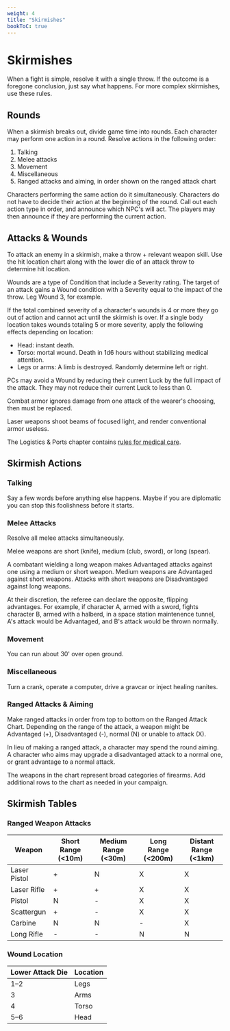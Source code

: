 ```yaml
---
weight: 4
title: "Skirmishes"
bookToC: true
---
```


# Skirmishes
When a fight is simple, resolve it with a single throw. If the outcome is a foregone conclusion, just say what happens. For more complex skirmishes, use these rules.

## Rounds
When a skirmish breaks out, divide game time into rounds. Each character may perform one action in a round. Resolve actions in the following order:

1. Talking
2. Melee attacks
3. Movement
4. Miscellaneous
5. Ranged attacks and aiming, in order shown on the ranged attack chart

Characters performing the same action do it simultaneously. Characters do not have to decide their action at the beginning of the round. Call out each action type in order, and announce which NPC's will act. The players may then announce if they are performing the current action. 

## Attacks & Wounds
To attack an enemy in a skirmish, make a throw + relevant weapon skill. Use the hit location chart along with the lower die of an attack throw to determine hit location.

Wounds are a type of Condition that include a Severity rating. The target of an attack gains a Wound condition with a Severity equal to the impact of the throw. Leg Wound 3, for example.

If the total combined severity of a character's wounds is 4 or more they go out of action and cannot act until the skirmish is over. If a single body location takes wounds totaling 5 or more severity, apply the following effects depending on location:
* Head: instant death.
* Torso: mortal wound. Death in 1d6 hours without stabilizing medical attention.
* Legs or arms: A limb is destroyed. Randomly determine left or right.

PCs may avoid a Wound by reducing their current Luck by the full impact of the attack. They may not reduce their current Luck to less than 0.

Combat armor ignores damage from one attack of the wearer's choosing, then must be replaced.

Laser weapons shoot beams of focused light, and render conventional armor useless.

The Logistics & Ports chapter contains [rules for medical care](/chapters/Rules-for-Play/logistics/#medical-care).

## Skirmish Actions
### Talking
Say a few words before anything else happens. Maybe if you are diplomatic you can stop this foolishness before it starts.

### Melee Attacks
Resolve all melee attacks simultaneously.

Melee weapons are short (knife), medium (club, sword), or long (spear).

A combatant wielding a long weapon makes Advantaged attacks against one using a medium or short weapon. Medium weapons are Advantaged against short weapons. Attacks with short weapons are Disadvantaged against long weapons.

At their discretion, the referee can declare the opposite, flipping advantages. For example, if character A, armed with a sword, fights character B, armed with a halberd, in a space station maintenence tunnel, A's attack would be Advantaged, and B's attack would be thrown normally.

### Movement
You can run about 30' over open ground.

### Miscellaneous
Turn a crank, operate a computer, drive a gravcar or inject healing nanites.

### Ranged Attacks & Aiming
Make ranged attacks in order from top to bottom on the Ranged Attack Chart. Depending on the range of the attack, a weapon might be Advantaged (+), Disadvantaged (-), normal (N) or unable to attack (X).

In lieu of making a ranged attack, a character may spend the round aiming. A character who aims may upgrade a disadvantaged attack to a normal one, or grant advantage to a normal attack.

The weapons in the chart represent broad categories of firearms. Add additional rows to the chart as needed in your campaign.

## Skirmish Tables
### Ranged Weapon Attacks
| Weapon       | Short Range (<10m)  | Medium Range (<30m)  | Long Range (<200m)  | Distant Range (<1km)  |
|--------------|---------------------|----------------------|---------------------|-----------------------|
| Laser Pistol | +                   | N                    | X                   | X                     |
| Laser Rifle  | +                   | +                    | X                   | X                     |
| Pistol       | N                   | -                    | X                   | X                     |
| Scattergun   | +                   | -                    | X                   | X                     |
| Carbine      | N                   | N                    | -                   | X                     |
| Long Rifle   | -                   | -                    | N                   | N                     |

### Wound Location
| Lower Attack Die | Location |
|------------------|----------|
| 1–2              | Legs     |
| 3                | Arms     |
| 4                | Torso    |
| 5–6              | Head     |